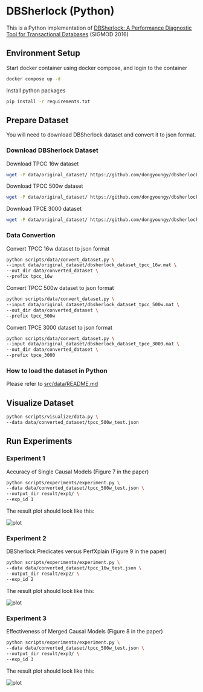 # DBSherlock (Python)
This is a Python implementation of [DBSherlock: A Performance Diagnostic Tool for Transactional Databases](https://dl.acm.org/doi/10.1145/2882903.2915218) (SIGMOD 2016)

## Environment Setup
Start docker container using docker compose, and login to the container
```bash
docker compose up -d
```
Install python packages
```bash
pip install -r requirements.txt
```

## Prepare Dataset
You will need to download DBSherlock dataset and convert it to json format.
### Download DBSherlock Dataset
Download TPCC 16w dataset
```bash
wget -P data/original_dataset/ https://github.com/dongyoungy/dbsherlock-reproducibility/raw/master/datasets/dbsherlock_dataset_tpcc_16w.mat
```
Download TPCC 500w dataset
```bash
wget -P data/original_dataset/ https://github.com/dongyoungy/dbsherlock-reproducibility/raw/master/datasets/dbsherlock_dataset_tpcc_500w.mat
```
Download TPCE 3000 dataset
```bash
wget -P data/original_dataset/ https://github.com/dongyoungy/dbsherlock-reproducibility/raw/master/datasets/dbsherlock_dataset_tpce_3000.mat
```

### Data Convertion
Convert TPCC 16w dataset to json format
```bash
python scripts/data/convert_dataset.py \
--input data/original_dataset/dbsherlock_dataset_tpcc_16w.mat \
--out_dir data/converted_dataset \
--prefix tpcc_16w
```
Convert TPCC 500w dataset to json format
```bash
python scripts/data/convert_dataset.py \
--input data/original_dataset/dbsherlock_dataset_tpcc_500w.mat \
--out_dir data/converted_dataset \
--prefix tpcc_500w
```
Convert TPCE 3000 dataset to json format
```bash
python scripts/data/convert_dataset.py \
--input data/original_dataset/dbsherlock_dataset_tpce_3000.mat \
--out_dir data/converted_dataset \
--prefix tpce_3000
```
### How to load the dataset in Python
Please refer to [src/data/README.md](src/data/README.md)

## Visualize Dataset
```bash
python scripts/visualize/data.py \
--data data/converted_dataset/tpcc_500w_test.json
```

## Run Experiments
### Experiment 1
Accuracy of Single Causal Models (Figure 7 in the paper)
```bash
python scripts/experiments/experiment.py \
--data data/converted_dataset/tpcc_500w_test.json \
--output_dir result/exp1/ \
--exp_id 1
```
The result plot should look like this:

![plot](./results/exp1/performance.png)

### Experiment 2
DBSherlock Predicates versus PerfXplain (Figure 9 in the paper)
```bash
python scripts/experiments/experiment.py \
--data data/converted_dataset/tpcc_16w_test.json \
--output_dir result/exp2/ \
--exp_id 2
```
The result plot should look like this:

![plot](./results/exp2/performance.png)

### Experiment 3
Effectiveness of Merged Causal Models (Figure 8 in the paper)
```bash
python scripts/experiments/experiment.py \
--data data/converted_dataset/tpcc_500w_test.json \
--output_dir result/exp3/ \
--exp_id 3
```
The result plot should look like this:

![plot](./results/exp3/performance.png)